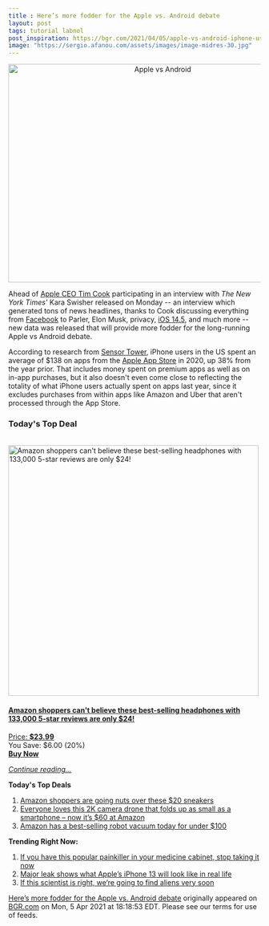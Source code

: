 ```yaml
---
title : Here’s more fodder for the Apple vs. Android debate
layout: post
tags: tutorial labnol
post_inspiration: https://bgr.com/2021/04/05/apple-vs-android-iphone-users-spent-138-on-apps-in-2020/
image: "https://sergio.afanou.com/assets/images/image-midres-30.jpg"
---
```


<center><a href="https://bgr.com/2021/04/05/apple-vs-android-iphone-users-spent-138-on-apps-in-2020/" class="bgr-rss-featured-image bgr-rss-test-class"><img loading="lazy" width="601" height="436" src="https://bgr.com/wp-content/uploads/2020/10/iphone-12-5g-mmwave.jpg?quality=70&amp;strip=all&amp;w=601" class="attachment-feed_normal size-feed_normal wp-post-image" alt="Apple vs Android" loading="lazy" srcset="https://bgr.com/wp-content/uploads/2020/10/iphone-12-5g-mmwave.jpg 1469w, https://bgr.com/wp-content/uploads/2020/10/iphone-12-5g-mmwave.jpg?resize=150,109 150w, https://bgr.com/wp-content/uploads/2020/10/iphone-12-5g-mmwave.jpg?resize=300,218 300w, https://bgr.com/wp-content/uploads/2020/10/iphone-12-5g-mmwave.jpg?resize=768,557 768w, https://bgr.com/wp-content/uploads/2020/10/iphone-12-5g-mmwave.jpg?resize=1024,743 1024w, https://bgr.com/wp-content/uploads/2020/10/iphone-12-5g-mmwave.jpg?resize=601,436 601w, https://bgr.com/wp-content/uploads/2020/10/iphone-12-5g-mmwave.jpg?resize=664,482 664w, https://bgr.com/wp-content/uploads/2020/10/iphone-12-5g-mmwave.jpg?resize=1200,871 1200w, https://bgr.com/wp-content/uploads/2020/10/iphone-12-5g-mmwave.jpg?resize=782,567 782w, https://bgr.com/wp-content/uploads/2020/10/iphone-12-5g-mmwave.jpg?resize=827,600 827w, https://bgr.com/wp-content/uploads/2020/10/iphone-12-5g-mmwave.jpg?resize=800,581 800w" sizes="(max-width: 601px) 100vw, 601px" title="Apple vs Android" /></a></center><p>Ahead of <a href="https://www.macstories.net/news/kara-swisher-interviews-apple-ceo-cook-for-sway/">Apple CEO Tim Cook</a> participating in an interview with <em>The New York Times'</em> Kara Swisher released on Monday -- an interview which generated tons of news headlines, thanks to Cook discussing everything from <a href="https://bgr.com/2021/04/03/facebook-data-leak-533-million-user-records-leaked-online/">Facebook</a> to Parler, Elon Musk, privacy, <a href="https://www.cnet.com/how-to/ios-14-5-brings-new-siri-voices-to-your-iphone-and-ipad-heres-how-you-can-use-them/">iOS 14.5</a>, and much more -- new data was released that will provide more fodder for the long-running Apple vs Android debate.</p>
<p>According to research from <a href="https://www.macrumors.com/2021/04/02/iphone-users-spent-138-on-apps/">Sensor Tower</a>, iPhone users in the US spent an average of $138 on apps from the <a href="https://www.apple.com/app-store/">Apple App Store</a> in 2020, up 38% from the year prior. That includes money spent on premium apps as well as on in-app purchases, but it also doesn't even come close to reflecting the totality of what iPhone users actually spent on apps last year, since it excludes purchases from within apps like Amazon and Uber that aren't processed through the App Store.</p>
<h3>Today's Top Deal</h3>
<p><a href="https://www.amazon.com/TOZO-Bluetooth-Wireless-Headphones-Waterproof/dp/B07J2Z5DBM?tag=b0c55topdeals-20"><br><img height="500px" width="500px" src="https://m.media-amazon.com/images/I/51jEfl-2yUL.jpg" alt="Amazon shoppers can't believe these best-selling headphones with 133,000 5-star reviews are only $24!"><br></a></p>
<h4><a href="https://www.amazon.com/TOZO-Bluetooth-Wireless-Headphones-Waterproof/dp/B07J2Z5DBM?tag=b0c55rss-20">Amazon shoppers can't believe these best-selling headphones with 133,000 5-star reviews are only $24!</a></h4>
<p><a href="https://www.amazon.com/TOZO-Bluetooth-Wireless-Headphones-Waterproof/dp/B07J2Z5DBM?tag=b0c55rss-20">Price: <strong>$23.99</strong></a><br><span>You Save: $6.00 (20%)</span><br><strong><a href="https://www.amazon.com/TOZO-Bluetooth-Wireless-Headphones-Waterproof/dp/B07J2Z5DBM?tag=b0c55rss-20">Buy Now</a></strong></p>
<p><a href="https://bgr.com/2021/04/05/apple-vs-android-iphone-users-spent-138-on-apps-in-2020/" class="more-link"><em>Continue reading...</em></a></p>

<p><strong>Today's Top Deals</strong></p>
<ol>
<li><a href="https://bgr.com/2021/04/05/amazon-shoppers-are-going-nuts-over-these-20-sneakers/?utm_source=rss&#038;utm_campaign=topdeals">Amazon shoppers are going nuts over these $20 sneakers</a></li>
<li><a href="https://bgr.com/2021/04/05/drone-with-camera-amazon-best-deal-april-2021-potensic-elfin/?utm_source=rss&#038;utm_campaign=topdeals">Everyone loves this 2K camera drone that folds up as small as a smartphone &#8211; now it&#8217;s $60 at Amazon</a></li>
<li><a href="https://bgr.com/2021/04/05/best-robot-vacuum-deals-on-amazon-april-2021/?utm_source=rss&#038;utm_campaign=topdeals">Amazon has a best-selling robot vacuum today for under $100</a></li>
</ol>

<p><strong>Trending Right Now:</strong></p>
<ol>
<li><a href="https://bgr.com/2021/04/05/drug-recall-acetaminophen-tablets/">If you have this popular painkiller in your medicine cabinet, stop taking it now</a></li>
<li><a href="https://bgr.com/2021/04/05/iphone-13-pro-release-notch-smaller-design-mockup/">Major leak shows what Apple&#8217;s iPhone 13 will look like in real life</a></li>
<li><a href="https://bgr.com/2021/04/05/alien-life-discovery-james-webb/">If this scientist is right, we’re going to find aliens very soon</a></li>
</ol>
<p><a href="https://bgr.com/2021/04/05/apple-vs-android-iphone-users-spent-138-on-apps-in-2020/">Here’s more fodder for the Apple vs. Android debate</a> originally appeared on <a href="http://bgr.com">BGR.com</a> on Mon, 5 Apr 2021 at 18:18:53 EDT. Please see our terms for use of feeds.</p>